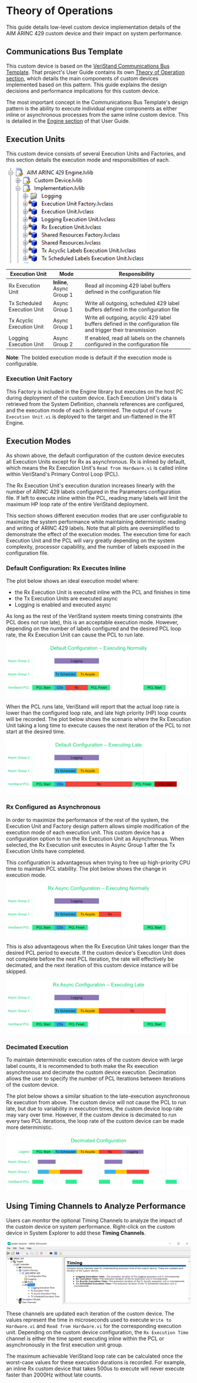 # Theory of Operations

This guide details low-level custom device implementation details of the AIM ARINC 429 custom device and their impact on system performance.

## Communications Bus Template

This custom device is based on the [VeriStand Communications Bus Template](https://github.com/ni/niveristand-communications-bus-template). That project's User Guide contains its own [Theory of Operation section](https://github.com/ni/niveristand-communications-bus-template/blob/main/Docs/User%20Guide.md#theory-of-operation), which details the main components of custom devices implemented based on this pattern. This guide explains the design decisions and performance implications for this custom device.

The most important concept in the Communications Bus Template's design pattern is the ability to execute individual engine components as either inline or asynchronous processes from the same inline custom device. This is detailed in the [Engine section](https://github.com/ni/niveristand-communications-bus-template/blob/main/Docs/User%20Guide.md#engine) of that User Guide.

## Execution Units

This custom device consists of several Execution Units and Factories, and this section details the execution mode and responsibilities of each.

![EngineLibrary](Screenshots/EngineLibrary.PNG)

| Execution Unit | Mode | Responsibility |
| --- | --- | --- |
| Rx Execution Unit | **Inline**, Async Group 1 | Read all incoming 429 label buffers defined in the configuration file |
| Tx Scheduled Execution Unit | Async Group 1 | Write all outgoing, scheduled 429 label buffers defined in the configuration file |
| Tx Acyclic Execution Unit | Async Group 1 | Write all outgoing, acyclic 429 label buffers defined in the configuration file and trigger their transmission |
| Logging Execution Unit | Async Group 2 | If enabled, read all labels on the channels configured in the configuration file |

**Note**: The bolded execution mode is default if the execution mode is configurable.

### Execution Unit Factory

This Factory is included in the Engine library but executes on the host PC during deployment of the custom device. Each Execution Unit's data is retrieved from the System Definition, channels references are configured, and the execution mode of each is determined. The output of `Create Execution Unit.vi` is deployed to the target and un-flattened in the RT Engine.

## Execution Modes

As shown above, the default configuration of the custom device executes all Execution Units except for Rx as asynchronous. Rx is inlined by default, which means the Rx Execution Unit's `Read from Hardware.vi` is called inline within VeriStand's Primary Control Loop (PCL). 

The Rx Execution Unit's execution duration increases linearly with the number of ARINC 429 labels configured in the Parameters configuration file. If left to execute inline within the PCL, reading many labels will limit the maximum HP loop rate of the entire VeriStand deployment.

This section shows different execution modes that are user configurable to maximize the system performance while maintaining deterministic reading and writing of ARINC 429 labels. Note that all plots are oversimplified to demonstrate the effect of the execution modes. The execution time for each Execution Unit and the PCL will vary greatly depending on the system complexity, processor capability, and the number of labels exposed in the configuration file.

### Default Configuration: Rx Executes Inline

The plot below shows an ideal execution model where:
- the Rx Execution Unit is executed inline with the PCL and finishes in time
- the Tx Execution Units are executed async
- Logging is enabled and executed async

As long as the rest of the VeriStand system meets timing constraints (the PCL does not run late), this is an acceptable execution mode. However, depending on the number of labels configured and the desired PCL loop rate, the Rx Execution Unit can cause the PCL to run late.

![DefaultNormal](Screenshots/DefaultNormal.png)

When the PCL runs late, VeriStand will report that the actual loop rate is lower than the configured loop rate, and late high priority (HP) loop counts will be recorded. The plot below shows the scenario where the Rx Execution Unit taking a long time to execute causes the next iteration of the PCL to not start at the desired time.

![DefaultLate](Screenshots/DefaultLate.png)

### Rx Configured as Asynchronous

In order to maximize the performance of the rest of the system, the Execution Unit and Factory design pattern allows simple modification of the execution mode of each execution unit. This custom device has a configuration option to run the Rx Execution Unit as Asynchronous. When selected, the Rx Execution unit executes in Async Group 1 after the Tx Execution Units have completed.

This configuration is advantageous when trying to free up high-priority CPU time to maintain PCL stability. The plot below shows the change in execution mode.

![AsyncNormal](Screenshots/AsyncNormal.png)

This is also advantageous when the Rx Execution Unit takes longer than the desired PCL period to execute. If the custom device's Execution Unit does not complete before the next PCL iteration, the rate will effectively be decimated, and the next iteration of this custom device instance will be skipped.

![AsyncLate](Screenshots/AsyncLate.png)

### Decimated Execution

To maintain deterministic execution rates of the custom device with large label counts, it is recommended to both make the Rx execution asynchronous and decimate the custom device execution. Decimation allows the user to specify the number of PCL iterations between iterations of the custom device.

The plot below shows a similar situation to the late-execution asynchronous Rx execution from above. The custom device will not cause the PCL to run late, but due to variability in execution times, the custom device loop rate may vary over time. However, if the custom device is decimated to run every two PCL iterations, the loop rate of the custom device can be made more deterministic.

![Decimated](Screenshots/Decimated.png)

## Using Timing Channels to Analyze Performance

Users can monitor the optional Timing Channels to analyze the impact of the custom device on system performance. Right-click on the custom device in System Explorer to add these **Timing Channels**. 

![TimingSection](Screenshots/TimingSection.png)

These channels are updated each iteration of the custom device. The values represent the time in microseconds used to execute `Write to Hardware.vi` and `Read from Hardware.vi` for the corresponding execution unit. Depending on the custom device configuration, the `Rx Execution Time` channel is either the time spent executing inline within the PCL or asynchronously in the first execution unit group.

The maximum achievable VeriStand loop rate can be calculated once the worst-case values for these execution durations is recorded. For example, an inline Rx custom device that takes 500us to execute will never execute faster than 2000Hz without late counts.
